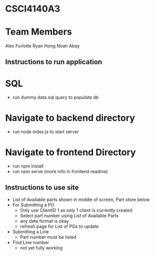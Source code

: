 # CSCI4140A3

# Team Members
Alex Furlotte
Ryan Hong
Noah Abay

## Instructions to run application

# SQL
- run dummy data.sql query to populate db

# Navigate to backend directory
- run node index.js to start server

# Navigate to frontend Directory
- run npm install
- run npm serve
(more info in frontend readme)


## Instructions to use site
- List of Available parts shown in middle of screen, Part store below
- For Submitting a PO
    - Only use ClientID 1 as only 1 client is currently created
    - Select part number using List of Available Parts
    - any date format is okay
    - refresh page for List of POs to update
- Submitting a Line
    - Part number must be listed
- Find Line number
    - not yet fully working

